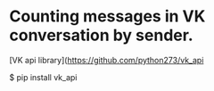 Counting messages in VK conversation by sender.
=====================================
[VK api library](https://github.com/python273/vk_api

$ pip install vk_api
